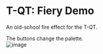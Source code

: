# T-QT: Fiery Demo
An old-school fire effect for the T-QT.

The buttons change the palette.              
![image](https://user-images.githubusercontent.com/1586332/186702541-96abdf0d-c618-4ce4-8cbf-35f7c64d31d0.png)
